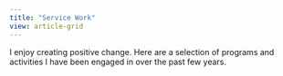 ```yaml
---
title: "Service Work"
view: article-grid
---
```


I enjoy creating positive change. Here are a selection of programs and activities I have been engaged in over the past few years.
